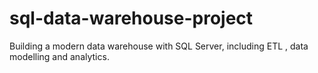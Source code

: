 # sql-data-warehouse-project
Building a modern data warehouse with SQL Server, including ETL , data modelling and analytics.
